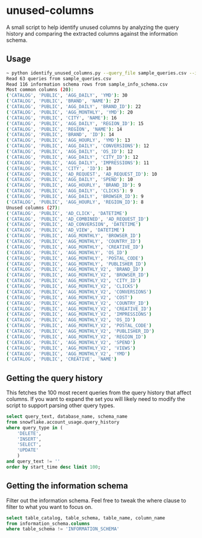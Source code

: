 # unused-columns

A small script to help identify unused columns by analyzing the query history and comparing the extracted columns against the information schema.

## Usage

```bash
~ python identify_unused_columns.py --query_file sample_queries.csv --info_schema_file sample_info_schema.csv
Read 63 queries from sample_queries.csv
Read 116 information schema rows from sample_info_schema.csv
Most common columns (20):
('CATALOG', 'PUBLIC', 'AGG_DAILY', 'YMD'): 30
('CATALOG', 'PUBLIC', 'BRAND', 'NAME'): 27
('CATALOG', 'PUBLIC', 'AGG_DAILY', 'BRAND_ID'): 22
('CATALOG', 'PUBLIC', 'AGG_MONTHLY', 'YMD'): 20
('CATALOG', 'PUBLIC', 'CITY', 'NAME'): 16
('CATALOG', 'PUBLIC', 'AGG_DAILY', 'REGION_ID'): 15
('CATALOG', 'PUBLIC', 'REGION', 'NAME'): 14
('CATALOG', 'PUBLIC', 'BRAND', 'ID'): 14
('CATALOG', 'PUBLIC', 'AGG_HOURLY', 'YMD'): 13
('CATALOG', 'PUBLIC', 'AGG_DAILY', 'CONVERSIONS'): 12
('CATALOG', 'PUBLIC', 'AGG_DAILY', 'OS_ID'): 12
('CATALOG', 'PUBLIC', 'AGG_DAILY', 'CITY_ID'): 12
('CATALOG', 'PUBLIC', 'AGG_DAILY', 'IMPRESSIONS'): 11
('CATALOG', 'PUBLIC', 'CITY', 'ID'): 10
('CATALOG', 'PUBLIC', 'AD_REQUEST', 'AD_REQUEST_ID'): 10
('CATALOG', 'PUBLIC', 'AGG_DAILY', 'SPEND'): 10
('CATALOG', 'PUBLIC', 'AGG_HOURLY', 'BRAND_ID'): 9
('CATALOG', 'PUBLIC', 'AGG_DAILY', 'CLICKS'): 9
('CATALOG', 'PUBLIC', 'AGG_DAILY', 'BROWSER_ID'): 9
('CATALOG', 'PUBLIC', 'AGG_HOURLY', 'REGION_ID'): 8
Unused columns (27):
('CATALOG', 'PUBLIC', 'AD_CLICK', 'DATETIME')
('CATALOG', 'PUBLIC', 'AD_COMBINED', 'AD_REQUEST_ID')
('CATALOG', 'PUBLIC', 'AD_CONVERSION', 'DATETIME')
('CATALOG', 'PUBLIC', 'AD_VIEW', 'DATETIME')
('CATALOG', 'PUBLIC', 'AGG_MONTHLY', 'BROWSER_ID')
('CATALOG', 'PUBLIC', 'AGG_MONTHLY', 'COUNTRY_ID')
('CATALOG', 'PUBLIC', 'AGG_MONTHLY', 'CREATIVE_ID')
('CATALOG', 'PUBLIC', 'AGG_MONTHLY', 'OS_ID')
('CATALOG', 'PUBLIC', 'AGG_MONTHLY', 'POSTAL_CODE')
('CATALOG', 'PUBLIC', 'AGG_MONTHLY', 'PUBLISHER_ID')
('CATALOG', 'PUBLIC', 'AGG_MONTHLY_V2', 'BRAND_ID')
('CATALOG', 'PUBLIC', 'AGG_MONTHLY_V2', 'BROWSER_ID')
('CATALOG', 'PUBLIC', 'AGG_MONTHLY_V2', 'CITY_ID')
('CATALOG', 'PUBLIC', 'AGG_MONTHLY_V2', 'CLICKS')
('CATALOG', 'PUBLIC', 'AGG_MONTHLY_V2', 'CONVERSIONS')
('CATALOG', 'PUBLIC', 'AGG_MONTHLY_V2', 'COST')
('CATALOG', 'PUBLIC', 'AGG_MONTHLY_V2', 'COUNTRY_ID')
('CATALOG', 'PUBLIC', 'AGG_MONTHLY_V2', 'CREATIVE_ID')
('CATALOG', 'PUBLIC', 'AGG_MONTHLY_V2', 'IMPRESSIONS')
('CATALOG', 'PUBLIC', 'AGG_MONTHLY_V2', 'OS_ID')
('CATALOG', 'PUBLIC', 'AGG_MONTHLY_V2', 'POSTAL_CODE')
('CATALOG', 'PUBLIC', 'AGG_MONTHLY_V2', 'PUBLISHER_ID')
('CATALOG', 'PUBLIC', 'AGG_MONTHLY_V2', 'REGION_ID')
('CATALOG', 'PUBLIC', 'AGG_MONTHLY_V2', 'SPEND')
('CATALOG', 'PUBLIC', 'AGG_MONTHLY_V2', 'VIEWS')
('CATALOG', 'PUBLIC', 'AGG_MONTHLY_V2', 'YMD')
('CATALOG', 'PUBLIC', 'CREATIVE', 'NAME')
```

## Getting the query history

This fetches the 100 most recent queries from the query history that affect columns. If you want to expand the set you will likely need to modify the script to support parsing other query types.

```sql
select query_text, database_name, schema_name
from snowflake.account_usage.query_history
where query_type in (
    'DELETE',
    'INSERT',
    'SELECT',
    'UPDATE'
    )
and query_text != ''
order by start_time desc limit 100;
```

## Getting the information schema

Filter out the information schema. Feel free to tweak the where clause to filter to what you want to focus on.

```sql
select table_catalog, table_schema, table_name, column_name
from information_schema.columns
where table_schema != 'INFORMATION_SCHEMA'
```
